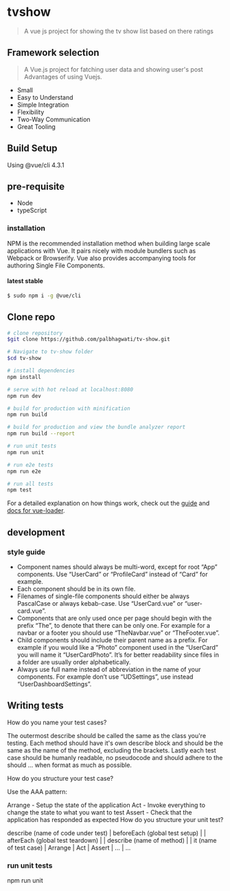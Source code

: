# tvshow

> A vue js project for showing the tv show list based on there ratings

## Framework selection

> A Vue.js project for fatching user data and showing user's post
> Advantages of using Vuejs.
* Small
* Easy to Understand
* Simple Integration
* Flexibility
* Two-Way Communication
* Great Tooling


## Build Setup

Using @vue/cli 4.3.1

## pre-requisite
* Node
* typeScript

### installation
NPM is the recommended installation method when building large scale applications with Vue. It pairs nicely with module bundlers such as Webpack or Browserify. Vue also provides accompanying tools for authoring Single File Components.

#### latest stable
``` bash
$ sudo npm i -g @vue/cli
```
## Clone repo
``` bash
# clone repository
$git clone https://github.com/palbhagwati/tv-show.git

# Navigate to tv-show folder
$cd tv-show

# install dependencies
npm install

# serve with hot reload at localhost:8080
npm run dev

# build for production with minification
npm run build

# build for production and view the bundle analyzer report
npm run build --report

# run unit tests
npm run unit

# run e2e tests
npm run e2e

# run all tests
npm test
```

For a detailed explanation on how things work, check out the [guide](http://vuejs-templates.github.io/webpack/) and [docs for vue-loader](http://vuejs.github.io/vue-loader).

## development

### style guide
* Component names should always be multi-word, except for root “App” components.
Use “UserCard” or “ProfileCard” instead of “Card” for example.
* Each component should be in its own file.
* Filenames of single-file components should either be always PascalCase or always kebab-case. Use “UserCard.vue” or “user-card.vue”.
* Components that are only used once per page should begin with the prefix “The”, to denote that there can be only one. For example for a navbar or a footer you should use “TheNavbar.vue” or “TheFooter.vue”.
* Child components should include their parent name as a prefix. For example if you would like a “Photo” component used in the “UserCard” you will name it “UserCardPhoto”. It’s for better readability since files in a folder are usually order alphabetically.
* Always use full name instead of abbreviation in the name of your components. For example don’t use “UDSettings”, use instead “UserDashboardSettings”.

## Writing tests
How do you name your test cases?

The outermost describe should be called the same as the class you're testing. Each method should have it's own describe block and should be the same as the name of the method, excluding the brackets. Lastly each test case should be humanly readable, no pseudocode and should adhere to the should ... when format as much as possible.

How do you structure your test case?

Use the AAA pattern:

Arrange - Setup the state of the application
Act - Invoke everything to change the state to what you want to test
Assert - Check that the application has responded as expected
How do you structure your unit test?

describe (name of code under test) | beforeEach (global test setup) | | afterEach (global test teardown) | | describe (name of method) | | it (name of test case) | Arrange | Act | Assert | ... | ...

### run unit tests
npm run unit

